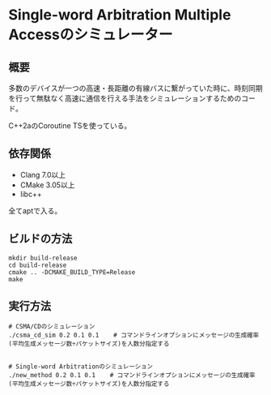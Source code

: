 # Single-word Arbitration Multiple Accessのシミュレーター

## 概要

多数のデバイスが一つの高速・長距離の有線バスに繋がっていた時に、時刻同期を行って無駄なく高速に通信を行える手法をシミュレーションするためのコード。

C++2aのCoroutine TSを使っている。

## 依存関係
* Clang 7.0以上
* CMake 3.05以上
* libc++

全てaptで入る。

## ビルドの方法

    mkdir build-release
    cd build-release
    cmake .. -DCMAKE_BUILD_TYPE=Release
    make
    
## 実行方法

    # CSMA/CDのシミュレーション
    ./csma_cd_sim 0.2 0.1 0.1    # コマンドラインオプションにメッセージの生成確率(平均生成メッセージ数÷パケットサイズ)を人数分指定する
    
    
    # Single-word Arbitrationのシミュレーション
    ./new_method 0.2 0.1 0.1    # コマンドラインオプションにメッセージの生成確率(平均生成メッセージ数÷パケットサイズ)を人数分指定する
    

